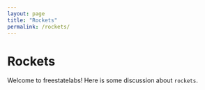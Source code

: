 ```yaml
---
layout: page
title: "Rockets"
permalink: /rockets/
---
```


# Rockets  
Welcome to freestatelabs!  Here is some discussion about `rockets`.
